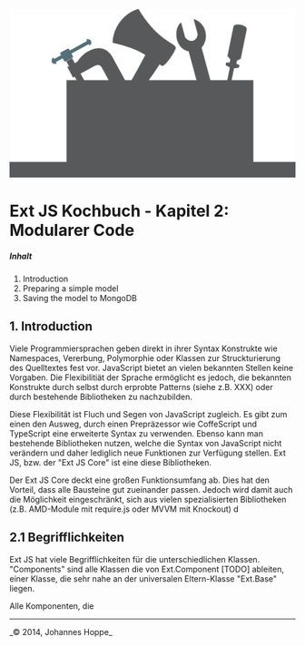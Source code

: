 ![Logo](images/logo.png)

# Ext JS Kochbuch - Kapitel 2: Modularer Code

##### Inhalt  
1. Introduction
2. Preparing a simple model
3. Saving the model to MongoDB


## 1. Introduction

Viele Programmiersprachen geben direkt in ihrer Syntax Konstrukte wie Namespaces, Vererbung, Polymorphie oder Klassen zur Struckturierung des Quelltextes fest vor. JavaScript bietet an vielen bekannten Stellen keine Vorgaben. Die Flexibilitiät der Sprache ermöglicht es jedoch, die bekannten Konstrukte durch selbst durch erprobte Patterns (siehe z.B. XXX) oder durch bestehende Bibliotheken zu nachzubilden.

Diese Flexibilität ist Fluch und Segen von JavaScript zugleich. Es gibt zum einen den Ausweg, durch einen Prepräzessor wie CoffeScript und TypeScript eine erweiterte Syntax zu verwenden. Ebenso kann man bestehende Bibliotheken nutzen, welche die Syntax von JavaScript nicht verändern und daher lediglich neue Funktionen zur Verfügung stellen. Ext JS, bzw. der "Ext JS Core" ist eine diese Bibliotheken.

Der Ext JS Core deckt eine großen Funktionsumfang ab. Dies hat den Vorteil, dass alle Bausteine gut zueinander passen. Jedoch wird damit auch die Möglichkeit eingeschränkt, sich aus vielen spezialisierten Bibliotheken (z.B. AMD-Module mit require.js oder MVVM mit Knockout) d



## 2.1 Begrifflichkeiten


Ext JS hat viele Begrifflichkeiten für die unterschiedlichen Klassen.  
"Components" sind alle Klassen die von Ext.Component [TODO] ableiten, einer Klasse, die sehr nahe an der universalen Eltern-Klasse "Ext.Base" liegen.

Alle Komponenten, die  



<hr>
_&copy; 2014, Johannes Hoppe_